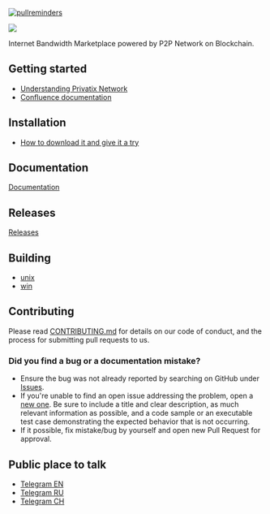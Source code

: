 [![pullreminders](https://pullreminders.com/badge.svg)](https://pullreminders.com?ref=badge)

![](logo.png)

Internet Bandwidth Marketplace powered by P2P Network on Blockchain.

## Getting started

- [Understanding Privatix Network](https://medium.com/privatix/understanding-privatix-network-76026eeae870)
- [Confluence documentation](https://privatix.atlassian.net/wiki/spaces/BVP/)

## Installation

- [How to download it and give it a try](https://privatix.atlassian.net/wiki/spaces/BVP/pages/270860384/How+to+download+it+and+give+it+a+try)

## Documentation

[Documentation](doc/README.md)

## Releases

[Releases](https://github.com/Privatix/privatix/releases)

## Building

- [unix](build/unix/README.md)
- [win](build/win/README.md)

## Contributing

Please read [CONTRIBUTING.md](CONTRIBUTING.md) for details on our code of conduct, and the process for submitting pull requests to us.

### Did you find a bug or a documentation mistake?

- Ensure the bug was not already reported by searching on GitHub under [Issues](https://github.com/Privatix/privatix/issues).
- If you're unable to find an open issue addressing the problem, open a [new one](https://github.com/Privatix/privatix/issues/new). Be sure to include a title and clear description, as much relevant information as possible, and a code sample or an executable test case demonstrating the expected behavior that is not occurring.
- If it possible, fix mistake/bug by yourself and open new Pull Request for approval.

## Public place to talk

- [Telegram EN](https://t.me/privatix)
- [Telegram RU](https://t.me/privatix_ru)
- [Telegram CH](https://t.me/privatix_cn)
